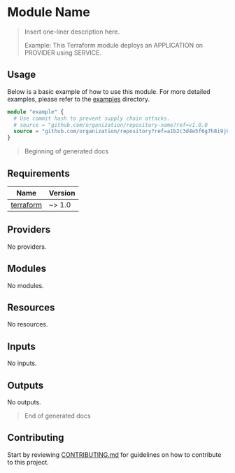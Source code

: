 # Module Name

> Insert one-liner description here.
>
> Example: This Terraform module deploys an APPLICATION on PROVIDER using SERVICE.

## Usage

Below is a basic example of how to use this module. For more detailed examples, please refer to the [examples](./examples) directory.

```terraform
module "example" {
  # Use commit hash to prevent supply chain attacks.
  # source = "github.com/organization/repository-name?ref=v1.0.0
  source = "github.com/organization/repository?ref=a1b2c3d4e5f6g7h8i9j0k1l2m3n4o5p6q7r8s9t0"
}
```

> Beginning of generated docs

<!-- BEGIN_TF_DOCS -->
## Requirements

| Name | Version |
|------|---------|
| <a name="requirement_terraform"></a> [terraform](#requirement\_terraform) | ~> 1.0 |

## Providers

No providers.

## Modules

No modules.

## Resources

No resources.

## Inputs

No inputs.

## Outputs

No outputs.
<!-- END_TF_DOCS -->

> End of generated docs

## Contributing
Start by reviewing [CONTRIBUTING.md](./docs/CONTRIBUTING.md) for guidelines on how to contribute to this project.
